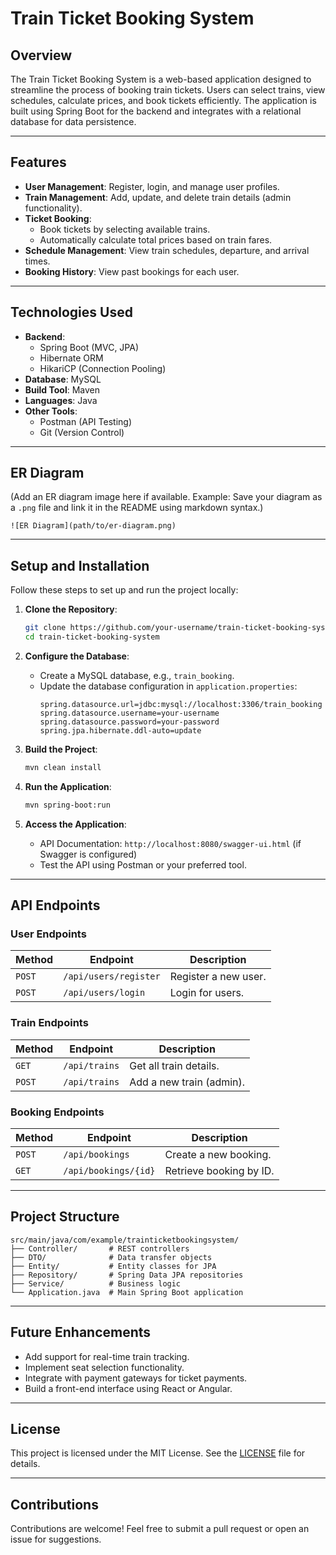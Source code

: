 # Train Ticket Booking System

## Overview
The Train Ticket Booking System is a web-based application designed to streamline the process of booking train tickets. Users can select trains, view schedules, calculate prices, and book tickets efficiently. The application is built using Spring Boot for the backend and integrates with a relational database for data persistence.

---

## Features
- **User Management**: Register, login, and manage user profiles.
- **Train Management**: Add, update, and delete train details (admin functionality).
- **Ticket Booking**:
  - Book tickets by selecting available trains.
  - Automatically calculate total prices based on train fares.
- **Schedule Management**: View train schedules, departure, and arrival times.
- **Booking History**: View past bookings for each user.

---

## Technologies Used
- **Backend**:
  - Spring Boot (MVC, JPA)
  - Hibernate ORM
  - HikariCP (Connection Pooling)
- **Database**: MySQL
- **Build Tool**: Maven
- **Languages**: Java
- **Other Tools**:
  - Postman (API Testing)
  - Git (Version Control)

---

## ER Diagram
(Add an ER diagram image here if available. Example: Save your diagram as a `.png` file and link it in the README using markdown syntax.)
```
![ER Diagram](path/to/er-diagram.png)
```

---

## Setup and Installation
Follow these steps to set up and run the project locally:

1. **Clone the Repository**:
   ```bash
   git clone https://github.com/your-username/train-ticket-booking-system.git
   cd train-ticket-booking-system
   ```

2. **Configure the Database**:
   - Create a MySQL database, e.g., `train_booking`.
   - Update the database configuration in `application.properties`:
     ```properties
     spring.datasource.url=jdbc:mysql://localhost:3306/train_booking
     spring.datasource.username=your-username
     spring.datasource.password=your-password
     spring.jpa.hibernate.ddl-auto=update
     ```

3. **Build the Project**:
   ```bash
   mvn clean install
   ```

4. **Run the Application**:
   ```bash
   mvn spring-boot:run
   ```

5. **Access the Application**:
   - API Documentation: `http://localhost:8080/swagger-ui.html` (if Swagger is configured)
   - Test the API using Postman or your preferred tool.

---

## API Endpoints

### **User Endpoints**
| Method | Endpoint               | Description             |
|--------|------------------------|-------------------------|
| `POST` | `/api/users/register`  | Register a new user.    |
| `POST` | `/api/users/login`     | Login for users.        |

### **Train Endpoints**
| Method | Endpoint               | Description                |
|--------|------------------------|----------------------------|
| `GET`  | `/api/trains`          | Get all train details.     |
| `POST` | `/api/trains`          | Add a new train (admin).   |

### **Booking Endpoints**
| Method | Endpoint               | Description                |
|--------|------------------------|----------------------------|
| `POST` | `/api/bookings`        | Create a new booking.      |
| `GET`  | `/api/bookings/{id}`   | Retrieve booking by ID.    |

---

## Project Structure
```
src/main/java/com/example/trainticketbookingsystem/
├── Controller/       # REST controllers
├── DTO/              # Data transfer objects
├── Entity/           # Entity classes for JPA
├── Repository/       # Spring Data JPA repositories
├── Service/          # Business logic
└── Application.java  # Main Spring Boot application
```

---

## Future Enhancements
- Add support for real-time train tracking.
- Implement seat selection functionality.
- Integrate with payment gateways for ticket payments.
- Build a front-end interface using React or Angular.

---

## License
This project is licensed under the MIT License. See the [LICENSE](LICENSE) file for details.

---

## Contributions
Contributions are welcome! Feel free to submit a pull request or open an issue for suggestions.

